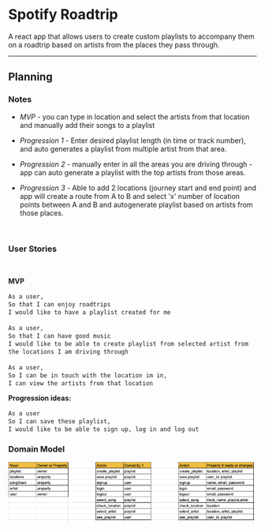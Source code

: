 # Spotify Roadtrip


A react app that allows users to create custom playlists to accompany them on a roadtrip based on artists from the places they pass through. 


---------------------

## Planning
### Notes
- *MVP* - you can type in location and select the artists from that location and manually add their songs to a playlist

- *Progression 1* - Enter desired playlist length (in time or track number), and auto generates a playlist from multiple artist from that area.

- *Progression 2* - manually enter in all the areas you are driving through -  app can auto generate a playlist with the top artists from those areas.
  
- *Progression 3* - Able to add 2 locations (journey start and end point) and app will create a route from A to B and select 'x' number of location points between A and B and autogenerate playlist based on artists from those places.

<br>

### User Stories

<br>

**MVP**

```
As a user, 
So that I can enjoy roadtrips
I would like to have a playlist created for me

As a user, 
So that I can have good music
I would like to be able to create playlist from selected artist from the locations I am driving through

As a user,
So I can be in touch with the location im in,
I can view the artists from that location
```

**Progression ideas:** 
```
As a user
So I can save these playlist, 
I would like to be able to sign up, log in and log out
```

### Domain Model
![Domain Model MVP](public/images/spotify-roadtrip-MVP-domain-model.png)



